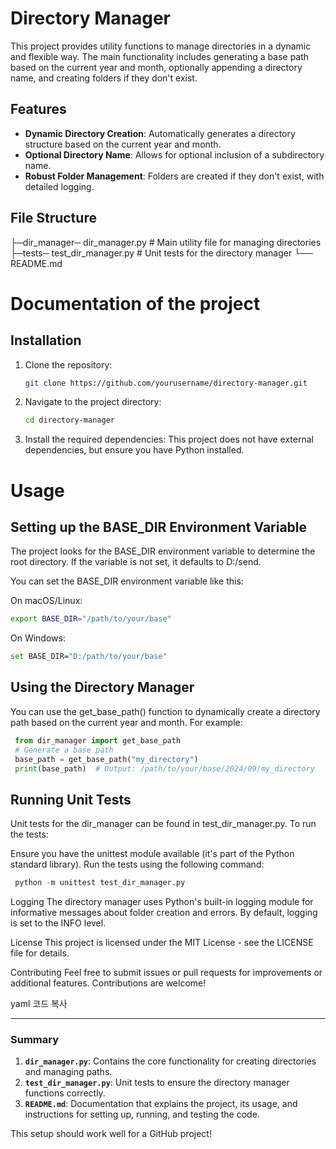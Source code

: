 # Directory Manager

This project provides utility functions to manage directories in a dynamic and flexible way. The main functionality includes generating a base path based on the current year and month, optionally appending a directory name, and creating folders if they don't exist.

## Features

- **Dynamic Directory Creation**: Automatically generates a directory structure based on the current year and month.
- **Optional Directory Name**: Allows for optional inclusion of a subdirectory name.
- **Robust Folder Management**: Folders are created if they don't exist, with detailed logging.

## File Structure
├─dir_manager─ dir_manager.py # Main utility file for managing directories 
├─tests─ test_dir_manager.py # Unit tests for the directory manager 
└── README.md 

# Documentation of the project

## Installation

1. Clone the repository:
   ```bash
   git clone https://github.com/yourusername/directory-manager.git
   ```
2. Navigate to the project directory:
   ```bash
   cd directory-manager
   ```
3. Install the required dependencies:
   This project does not have external dependencies, but ensure you have Python installed.

# Usage
## Setting up the BASE_DIR Environment Variable
The project looks for the BASE_DIR environment variable to determine the root directory. If the variable is not set, it defaults to D:/send.

You can set the BASE_DIR environment variable like this:

On macOS/Linux:
   ```bash
   export BASE_DIR="/path/to/your/base"
   ```
On Windows:
   ```bash
   set BASE_DIR="D:/path/to/your/base"
   ```

## Using the Directory Manager
You can use the get_base_path() function to dynamically create a directory path based on the current year and month. For example:
   ```python
    from dir_manager import get_base_path    
    # Generate a base path
    base_path = get_base_path("my_directory")
    print(base_path)  # Output: /path/to/your/base/2024/09/my_directory
   ```

## Running Unit Tests
Unit tests for the dir_manager can be found in test_dir_manager.py. To run the tests:

Ensure you have the unittest module available (it's part of the Python standard library).
Run the tests using the following command:

   ```python
    python -m unittest test_dir_manager.py
   ```

Logging
The directory manager uses Python's built-in logging module for informative messages about folder creation and errors. By default, logging is set to the INFO level.

License
This project is licensed under the MIT License - see the LICENSE file for details.

Contributing
Feel free to submit issues or pull requests for improvements or additional features. Contributions are welcome!

yaml
코드 복사

---

### Summary

1. **`dir_manager.py`**: Contains the core functionality for creating directories and managing paths.
2. **`test_dir_manager.py`**: Unit tests to ensure the directory manager functions correctly.
3. **`README.md`**: Documentation that explains the project, its usage, and instructions for setting up, running, and testing the code.

This setup should work well for a GitHub project!
